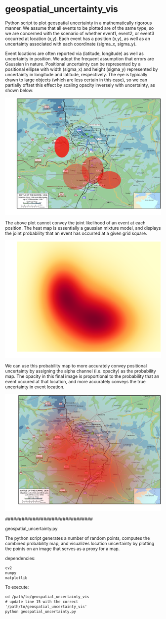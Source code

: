 # geospatial_uncertainty_vis

Python script to plot geospatial uncertainty in a mathematically rigorous manner.  We assume that all events to be plotted are of the same type, so we are concerned with the scenario of whether event1, event2, or event3 occurred at location (x,y). Each event has a position (x,y), as well as an uncertainty associated with each coordinate (sigma_x, sigma_y).

Event locations are often reported via (latitude, longitude) as well as uncertainty in position.  We adopt the frequent assumption that errors are Gaussian in nature.  Positional uncertainty can be represented by a positional ellipse with width (sigma_x) and height (sigma_y) represented by uncertainty in longitude and latitude, respectively.  The eye is typically drawn to large objects (which are less certain in this case), so we can partially offset this effect by scaling opacity inversely with uncertainty, as shown below:

![Alt text](/example_plots/ellipse_uncertainty.png?raw=true "Optional Title")

The above plot cannot convey the joint likelihood of an event at each position. The heat map is essentially a gaussian mixture model, and displays the joint probability that an event has occurred at a given grid square.

![Alt text](/example_plots/gauss_probability_map.png?raw=true "Optional Title")

We can use this probability map to more accurately convey positional uncertainty by assigning the alpha channel (i.e. opacity) as the probability map. The opacity in this final image is proportional to the probability that an event occured at that location, and more accurately conveys the true uncertainty in event location.

![Alt text](/example_plots/gauss_uncertainty.png?raw=true "Optional Title")



################################

geospatial_uncertainty.py


The python script generates a number of random points, computes the combined probability map, and visualizes location uncertainty by plotting the points on an image that serves as a proxy for a map.

dependencies:

	cv2
 	numpy
  	matplotlib

To execute:

	cd /path/to/geospatial_uncertainty_vis
	# update line 15 with the correct '/path/to/geospatial_uncertainty_vis'
	python geospatial_uncertainty.py
